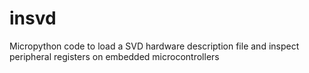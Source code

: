 # insvd
Micropython code to load a SVD hardware description file and inspect peripheral registers on embedded microcontrollers
